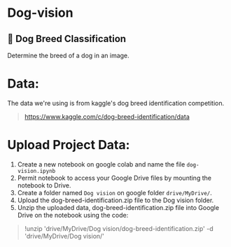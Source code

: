 # Dog-vision

## 🐶 Dog Breed Classification

Determine the breed of a dog in an image.

# Data:
The data we're using is from kaggle's dog breed identification competition. 
>https://www.kaggle.com/c/dog-breed-identification/data

# Upload Project Data:
1. Create a new notebook on google colab and name the file `dog-vision.ipynb`
2. Permit notebook to access your Google Drive files by mounting the notebook to Drive.
3. Create a folder named `Dog vision` on google folder `drive/MyDrive/`.
3. Upload the dog-breed-identification.zip file to the Dog vision folder.
5. Unzip the uploaded data, dog-breed-identification.zip file into Google Drive on the notebook using the code:
>!unzip 'drive/MyDrive/Dog vision/dog-breed-identification.zip' -d 'drive/MyDrive/Dog vision/'
